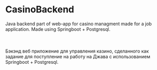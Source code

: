 # CasinoBackend
Java backend part of web-app for casino managment made for a job application. Made using Springboot + Postgresql.
<br/> <br/> <br/> <br/> 
Бэкэнд веб приложение для управления казино, сделанного как задание для поступление на работу на Джава c использованием Springboot + Postgresql.

